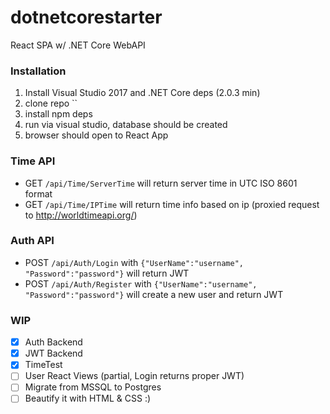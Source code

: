 # dotnetcorestarter
React SPA w/ .NET Core WebAPI

### Installation
1. Install Visual Studio 2017 and .NET Core deps (2.0.3 min)
2. clone repo ``
3. install npm deps
4. run via visual studio, database should be created
5. browser should open to React App

### Time API
* GET `/api/Time/ServerTime` will return server time in UTC ISO 8601 format
* GET `/api/Time/IPTime` will return time info based on ip (proxied request to http://worldtimeapi.org/)

### Auth API
* POST `/api/Auth/Login` with `{"UserName":"username", "Password":"password"}` will return JWT
* POST `/api/Auth/Register` with `{"UserName":"username", "Password":"password"}` will create a new user and return JWT

### WIP 
- [X] Auth Backend
- [X] JWT Backend
- [x] TimeTest
- [ ] User React Views (partial, Login returns proper JWT)
- [ ] Migrate from MSSQL to Postgres
- [ ] Beautify it with HTML & CSS :)

